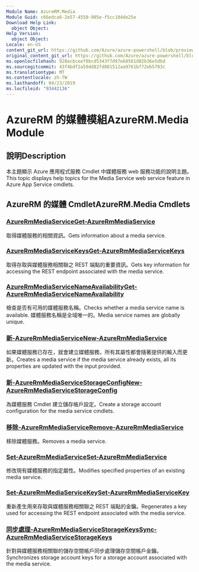 ```yaml
---
Module Name: AzureRM.Media
Module Guid: c66edca6-2e57-4550-905e-f5cc104de25e
Download Help Link:
  object Object: 
Help Version:
  object Object: 
Locale: en-US
content_git_url: https://github.com/Azure/azure-powershell/blob/preview/src/ResourceManager/Media/Commands.Media/help/AzureRM.Media.md
original_content_git_url: https://github.com/Azure/azure-powershell/blob/preview/src/ResourceManager/Media/Commands.Media/help/AzureRM.Media.md
ms.openlocfilehash: 928ecbceef8bcd5343f7d97e68561d02b36e5dbd
ms.sourcegitcommit: 43f4bdf2a59dd82fd881512aa9761bf72eb5703c
ms.translationtype: MT
ms.contentlocale: zh-TW
ms.lasthandoff: 04/23/2019
ms.locfileid: "93442136"
---
```

# <span data-ttu-id="2a123-101">AzureRM 的媒體模組</span><span class="sxs-lookup"><span data-stu-id="2a123-101">AzureRM.Media Module</span></span>
## <span data-ttu-id="2a123-102">說明</span><span class="sxs-lookup"><span data-stu-id="2a123-102">Description</span></span>
<span data-ttu-id="2a123-103">本主題顯示 Azure 應用程式服務 Cmdlet 中媒體服務 web 服務功能的說明主題。</span><span class="sxs-lookup"><span data-stu-id="2a123-103">This topic displays help topics for the Media Service web service feature in Azure App Service cmdlets.</span></span>

## <span data-ttu-id="2a123-104">AzureRM 的媒體 Cmdlet</span><span class="sxs-lookup"><span data-stu-id="2a123-104">AzureRM.Media Cmdlets</span></span>
### [<span data-ttu-id="2a123-105">AzureRmMediaService</span><span class="sxs-lookup"><span data-stu-id="2a123-105">Get-AzureRmMediaService</span></span>](Get-AzureRmMediaService.md)
<span data-ttu-id="2a123-106">取得媒體服務的相關資訊。</span><span class="sxs-lookup"><span data-stu-id="2a123-106">Gets information about a media service.</span></span>

### [<span data-ttu-id="2a123-107">AzureRmMediaServiceKeys</span><span class="sxs-lookup"><span data-stu-id="2a123-107">Get-AzureRmMediaServiceKeys</span></span>](Get-AzureRmMediaServiceKeys.md)
<span data-ttu-id="2a123-108">取得存取與媒體服務相關聯之 REST 端點的重要資訊。</span><span class="sxs-lookup"><span data-stu-id="2a123-108">Gets key information for accessing the REST endpoint associated with the media service.</span></span>

### [<span data-ttu-id="2a123-109">AzureRmMediaServiceNameAvailability</span><span class="sxs-lookup"><span data-stu-id="2a123-109">Get-AzureRmMediaServiceNameAvailability</span></span>](Get-AzureRmMediaServiceNameAvailability.md)
<span data-ttu-id="2a123-110">檢查是否有可用的媒體服務名稱。</span><span class="sxs-lookup"><span data-stu-id="2a123-110">Checks whether a media service name is available.</span></span>
<span data-ttu-id="2a123-111">媒體服務名稱是全域唯一的。</span><span class="sxs-lookup"><span data-stu-id="2a123-111">Media service names are globally unique.</span></span>

### [<span data-ttu-id="2a123-112">新-AzureRmMediaService</span><span class="sxs-lookup"><span data-stu-id="2a123-112">New-AzureRmMediaService</span></span>](New-AzureRmMediaService.md)
<span data-ttu-id="2a123-113">如果媒體服務已存在，就會建立媒體服務，所有其屬性都會隨著提供的輸入而更新。</span><span class="sxs-lookup"><span data-stu-id="2a123-113">Creates a media service if the media service already exists, all its properties are updated with the input provided.</span></span>

### [<span data-ttu-id="2a123-114">新-AzureRmMediaServiceStorageConfig</span><span class="sxs-lookup"><span data-stu-id="2a123-114">New-AzureRmMediaServiceStorageConfig</span></span>](New-AzureRmMediaServiceStorageConfig.md)
<span data-ttu-id="2a123-115">為媒體服務 Cmdlet 建立儲存帳戶設定。</span><span class="sxs-lookup"><span data-stu-id="2a123-115">Create a storage account configuration for the media service cmdlets.</span></span>

### [<span data-ttu-id="2a123-116">移除-AzureRmMediaService</span><span class="sxs-lookup"><span data-stu-id="2a123-116">Remove-AzureRmMediaService</span></span>](Remove-AzureRmMediaService.md)
<span data-ttu-id="2a123-117">移除媒體服務。</span><span class="sxs-lookup"><span data-stu-id="2a123-117">Removes a media service.</span></span>

### [<span data-ttu-id="2a123-118">Set-AzureRmMediaService</span><span class="sxs-lookup"><span data-stu-id="2a123-118">Set-AzureRmMediaService</span></span>](Set-AzureRmMediaService.md)
<span data-ttu-id="2a123-119">修改現有媒體服務的指定屬性。</span><span class="sxs-lookup"><span data-stu-id="2a123-119">Modifies specified properties of an existing media service.</span></span>

### [<span data-ttu-id="2a123-120">Set-AzureRmMediaServiceKey</span><span class="sxs-lookup"><span data-stu-id="2a123-120">Set-AzureRmMediaServiceKey</span></span>](Set-AzureRmMediaServiceKey.md)
<span data-ttu-id="2a123-121">重新產生用來存取與媒體服務相關聯之 REST 端點的金鑰。</span><span class="sxs-lookup"><span data-stu-id="2a123-121">Regenerates a key used for accessing the REST endpoint associated with the media service.</span></span>

### [<span data-ttu-id="2a123-122">同步處理-AzureRmMediaServiceStorageKeys</span><span class="sxs-lookup"><span data-stu-id="2a123-122">Sync-AzureRmMediaServiceStorageKeys</span></span>](Sync-AzureRmMediaServiceStorageKeys.md)
<span data-ttu-id="2a123-123">針對與媒體服務相關聯的儲存空間帳戶同步處理儲存空間帳戶金鑰。</span><span class="sxs-lookup"><span data-stu-id="2a123-123">Synchronizes storage account keys for a storage account associated with the media service.</span></span>

